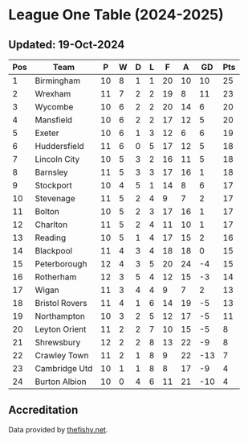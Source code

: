 # League One Table (2024-2025)
## Updated: 19-Oct-2024

| Pos | Team | P | W | D | L | F | A | GD | Pts |
| --- | --- | --- | --- | --- | --- | --- | --- | --- | --- |
| 1 | Birmingham | 10 | 8 | 1 | 1 | 20 | 10 | 10 | 25 |
| 2 | Wrexham | 11 | 7 | 2 | 2 | 19 | 8 | 11 | 23 |
| 3 | Wycombe | 10 | 6 | 2 | 2 | 20 | 14 | 6 | 20 |
| 4 | Mansfield | 10 | 6 | 2 | 2 | 17 | 12 | 5 | 20 |
| 5 | Exeter | 10 | 6 | 1 | 3 | 12 | 6 | 6 | 19 |
| 6 | Huddersfield | 11 | 6 | 0 | 5 | 17 | 12 | 5 | 18 |
| 7 | Lincoln City | 10 | 5 | 3 | 2 | 16 | 11 | 5 | 18 |
| 8 | Barnsley | 11 | 5 | 3 | 3 | 17 | 16 | 1 | 18 |
| 9 | Stockport | 10 | 4 | 5 | 1 | 14 | 8 | 6 | 17 |
| 10 | Stevenage | 11 | 5 | 2 | 4 | 9 | 7 | 2 | 17 |
| 11 | Bolton | 10 | 5 | 2 | 3 | 17 | 16 | 1 | 17 |
| 12 | Charlton | 11 | 5 | 2 | 4 | 11 | 10 | 1 | 17 |
| 13 | Reading | 10 | 5 | 1 | 4 | 17 | 15 | 2 | 16 |
| 14 | Blackpool | 11 | 4 | 3 | 4 | 18 | 18 | 0 | 15 |
| 15 | Peterborough | 12 | 4 | 3 | 5 | 20 | 24 | -4 | 15 |
| 16 | Rotherham | 12 | 3 | 5 | 4 | 12 | 15 | -3 | 14 |
| 17 | Wigan | 11 | 3 | 4 | 4 | 9 | 7 | 2 | 13 |
| 18 | Bristol Rovers | 11 | 4 | 1 | 6 | 14 | 19 | -5 | 13 |
| 19 | Northampton | 10 | 3 | 2 | 5 | 12 | 17 | -5 | 11 |
| 20 | Leyton Orient | 11 | 2 | 2 | 7 | 10 | 15 | -5 | 8 |
| 21 | Shrewsbury | 12 | 2 | 2 | 8 | 13 | 22 | -9 | 8 |
| 22 | Crawley Town | 11 | 2 | 1 | 8 | 9 | 22 | -13 | 7 |
| 23 | Cambridge Utd | 10 | 1 | 1 | 8 | 8 | 17 | -9 | 4 |
| 24 | Burton Albion | 10 | 0 | 4 | 6 | 11 | 21 | -10 | 4 |

## Accreditation 

Data provided by [thefishy.net](https://www.thefishy.net/).